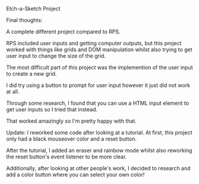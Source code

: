 Etch-a-Sketch Project

Final thoughts:

A complete different project compared to RPS.

RPS included user inputs and getting computer outputs, but this project worked with things like grids and DOM manipulation whilst also trying to get user input to change the size of the grid.

The most difficult part of this project was the implemention of the user input to create a new grid.

I did try using a button to prompt for user input however it just did not work at all.

Through some research, I found that you can use a HTML input element to get user inputs so I tried that instead.

That worked amazingly so I'm pretty happy with that.

Update: I reworked some code after looking at a tutorial. At first, this project only had a black mouseover color and a reset button.

After the tutorial, I added an eraser and rainbow mode whilst also reworking the reset button's event listener to be more clear.

Additionally, after looking at other people's work, I decided to research and add a color button where you can select your own color!